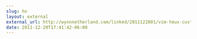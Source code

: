 ```yaml
---
slug: ho
layout: external
external_url: http://wynnnetherland.com/linked/2011122001/vim-tmux-custom-ide
date: 2011-12-20T17:41:42-06:00
---
```

